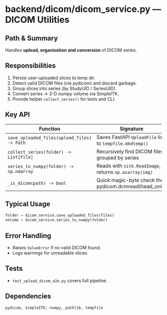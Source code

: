 # backend/dicom/dicom_service.py — DICOM Utilities

## Path & Summary
Handles **upload, organisation and conversion** of DICOM series.

## Responsibilities
1. Persist user-uploaded slices to temp dir.
2. Detect valid DICOM files (via pydicom) and discard garbage.
3. Group slices into series (by StudyUID / SeriesUID).
4. Convert series → 3-D numpy volume via SimpleITK.
5. Provide helper `collect_series()` for tests and CLI.

## Key API
| Function | Signature | Notes |
|----------|-----------|-------|
| `save_uploaded_files(upload_files) -> Path` | Saves FastAPI `UploadFile` list to `tempfile.mkdtemp()` |
| `collect_series(folder) -> List[File]` | Recursively find DICOM files, grouped by series |
| `series_to_numpy(folder) -> np.ndarray` | Reads with `sitk.ReadImage`, returns `np.asarray(img)` |
| `_is_dicom(path) -> bool` | Quick magic-byte check then pydicom.dcmread(head_only) |

## Typical Usage
```python
folder = dicom_service.save_uploaded_files(files)
volume = dicom_service.series_to_numpy(folder)
```

## Error Handling
* Raises `ValueError` if no valid DICOM found.
* Logs warnings for unreadable slices.

## Tests
* `test_upload_dicom_e2e.py` covers full pipeline.

## Dependencies
```
pydicom, SimpleITK, numpy, pathlib, tempfile
```
